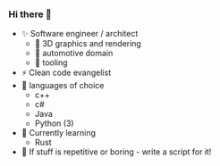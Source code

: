 ### Hi there 👋

- ✨ Software engineer / architect
  - 🌱 3D graphics and rendering
  - 🌱 automotive domain
  - 🌱 tooling
- ⚡ Clean code evangelist
- 🔭 languages of choice
  - c++
  - c#
  - Java
  - Python (3)
- 💬 Currently learning
  - Rust
- 🤔 If stuff is repetitive or boring - write a script for it!

<!--
**doosuu/doosuu** is a ✨ _special_ ✨ repository because its `README.md` (this file) appears on your GitHub profile.

Here are some ideas to get you started:

- 🔭 I’m currently working on ...
- 🌱 I’m currently learning ...
- 👯 I’m looking to collaborate on ...
- 🤔 I’m looking for help with ...
- 💬 Ask me about ...
- 📫 How to reach me: ...
- 😄 Pronouns: ...
- ⚡ Fun fact: ...
-->
